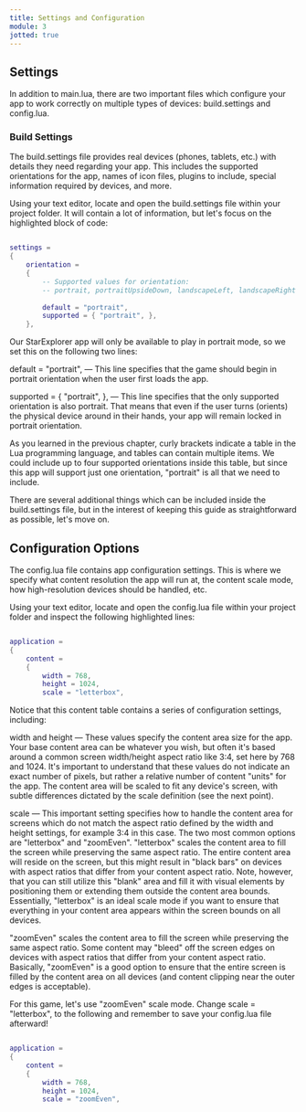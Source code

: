 ```yaml
---
title: Settings and Configuration
module: 3
jotted: true
---
```


## Settings

In addition to main.lua, there are two important files which configure your app to work correctly on multiple types of devices: build.settings and config.lua.

### Build Settings
The build.settings file provides real devices (phones, tablets, etc.) with details they need regarding your app. This includes the supported orientations for the app, names of icon files, plugins to include, special information required by devices, and more.

Using your text editor, locate and open the build.settings file within your project folder. It will contain a lot of information, but let's focus on the highlighted block of code:

```lua

settings =
{
    orientation =
    {
        -- Supported values for orientation:
        -- portrait, portraitUpsideDown, landscapeLeft, landscapeRight
 
        default = "portrait",
        supported = { "portrait", },
    },
```

Our StarExplorer app will only be available to play in portrait mode, so we set this on the following two lines:

default = "portrait", — This line specifies that the game should begin in portrait orientation when the user first loads the app.

supported = { "portrait", }, — This line specifies that the only supported orientation is also portrait. That means that even if the user turns (orients) the physical device around in their hands, your app will remain locked in portrait orientation.

As you learned in the previous chapter, curly brackets indicate a table in the Lua programming language, and tables can contain multiple items. We could include up to four supported orientations inside this table, but since this app will support just one orientation, "portrait" is all that we need to include.

There are several additional things which can be included inside the build.settings file, but in the interest of keeping this guide as straightforward as possible, let's move on.

## Configuration Options

The config.lua file contains app configuration settings. This is where we specify what content resolution the app will run at, the content scale mode, how high-resolution devices should be handled, etc.

Using your text editor, locate and open the config.lua file within your project folder and inspect the following highlighted lines:

```lua

application =
{
    content =
    {
        width = 768,
        height = 1024, 
        scale = "letterbox",
```

Notice that this content table contains a series of configuration settings, including:

width and height — These values specify the content area size for the app. Your base content area can be whatever you wish, but often it's based around a common screen width/height aspect ratio like 3:4, set here by 768 and 1024.
It's important to understand that these values do not indicate an exact number of pixels, but rather a relative number of content "units" for the app. The content area will be scaled to fit any device's screen, with subtle differences dictated by the scale definition (see the next point).

scale — This important setting specifies how to handle the content area for screens which do not match the aspect ratio defined by the width and height settings, for example 3:4 in this case. The two most common options are "letterbox" and "zoomEven".
"letterbox" scales the content area to fill the screen while preserving the same aspect ratio. The entire content area will reside on the screen, but this might result in "black bars" on devices with aspect ratios that differ from your content aspect ratio. Note, however, that you can still utilize this "blank" area and fill it with visual elements by positioning them or extending them outside the content area bounds. Essentially, "letterbox" is an ideal scale mode if you want to ensure that everything in your content area appears within the screen bounds on all devices.

"zoomEven" scales the content area to fill the screen while preserving the same aspect ratio. Some content may "bleed" off the screen edges on devices with aspect ratios that differ from your content aspect ratio. Basically, "zoomEven" is a good option to ensure that the entire screen is filled by the content area on all devices (and content clipping near the outer edges is acceptable).

	
For this game, let's use "zoomEven" scale mode. Change scale = "letterbox", to the following and remember to save your config.lua file afterward!

```lua

application =
{
    content =
    {
        width = 768,
        height = 1024, 
        scale = "zoomEven",

```